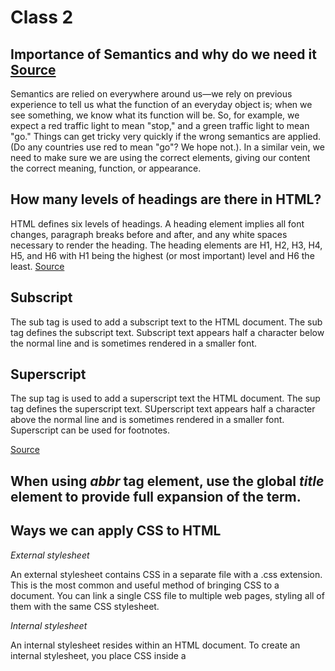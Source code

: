 # Class 2


## Importance of Semantics and why do we need it [Source](https://developer.mozilla.org/en-US/docs/Learn/HTML/Introduction_to_HTML/HTML_text_fundamentals)

Semantics are relied on everywhere around us—we rely on previous experience to tell us what the function of an everyday object is; when we see something, we know what its function will be. So, for example, we expect a red traffic light to mean "stop," and a green traffic light to mean "go." Things can get tricky very quickly if the wrong semantics are applied. (Do any countries use red to mean "go"? We hope not.). In a similar vein, we need to make sure we are using the correct elements, giving our content the correct meaning, function, or appearance.

## How many levels of headings are there in HTML?

HTML defines six levels of headings. A heading element implies all font changes, paragraph breaks before and after, and any white spaces necessary to render the heading. The heading elements are H1, H2, H3, H4, H5, and H6 with H1 being the highest (or most important) level and H6 the least. [Source](ww.w3.org)

## Subscript

The sub tag is used to add a subscript text to the HTML document. The sub tag defines the subscript text. Subscript text appears half a character below the normal line and is sometimes rendered in a smaller font.

## Superscript

The sup tag is used to add a superscript text the HTML document. The sup tag defines the superscript text. SUperscript text appears half a character above the normal line and is sometimes rendered in a smaller font. Superscript can be used for footnotes.

[Source](geeksforgeeks.org)

## When using *abbr* tag element, use the global *title* element to provide full expansion of the term.


## Ways we can apply CSS to HTML

*External stylesheet*

An external stylesheet contains CSS in a separate file with a .css extension. This is the most common and useful method of bringing CSS to a document. You can link a single CSS file to multiple web pages, styling all of them with the same CSS stylesheet.


*Internal stylesheet*

An internal stylesheet resides within an HTML document. To create an internal stylesheet, you place CSS inside a <style> element contained inside the HTML *head*. In some circumstances, internal stylesheets can be useful. For example, perhaps you're working with a content management system where you are blocked from modifying external CSS files. But for sites with more than one page, an internal stylesheet becomes a less efficient way of working. To apply uniform CSS styling to multiple pages using internal stylesheets, you must have an internal stylesheet in every web page that will use the styling. The efficiency penalty carries over to site maintenance too. With CSS in internal stylesheets, there is the risk that even one simple styling change may require edits to multiple web pages.
  
*Inline styles*
  
Inline styles are CSS declarations that affect a single HTML element, contained within a style attribute.

*Avoid using inline styles inside the HTML document. It is the opposite of a best practice. First, it is the least efficient implementation of CSS for maintenance. One styling change might require multiple edits within a single web page. Second, inline CSS also mixes (CSS) presentational code with HTML and content, making everything more difficult to read and understand. Separating code and content makes maintenance easier for all who work on the website.*

*There are a few circumstances where inline styles are more common. You might have to resort to using inline styles if your working environment is very restrictive. For example, perhaps your CMS only allows you to edit the HTML body. You may also see a lot of inline styles in HTML email to achieve compatibility with as many email clients as possible.* [Source](https://developer.mozilla.org/en-US/docs/Learn/CSS/First_steps/How_CSS_is_structured)
  

